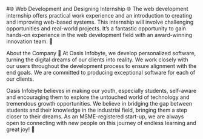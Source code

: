 #🌐 Web Development and Designing Internship 🌐
The web development internship offers practical work experience and an introduction to creating and improving web-based systems. This internship will involve challenging opportunities and real-world projects. It’s a fantastic opportunity to gain hands-on experience in the web development field with an award-winning innovation team. 🚀

About the Company 🏢
At Oasis Infobyte, we develop personalized software, turning the digital dreams of our clients into reality. We work closely with our users throughout the development process to ensure alignment with the end goals. We are committed to producing exceptional software for each of our clients.

Oasis Infobyte believes in making our youth, especially students, self-aware and encouraging them to explore the untouched world of technology and tremendous growth opportunities. We believe in bridging the gap between students and their knowledge in the industrial field, bringing them a step closer to their dreams. As an MSME-registered start-up, we are always open to connecting with new people on this journey of endless learning and great joy! 🌟
